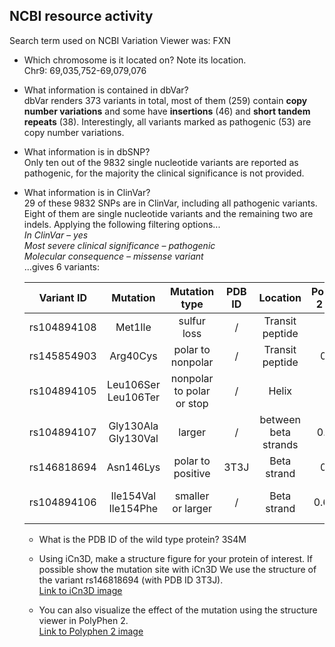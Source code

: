 ## NCBI resource activity

Search term used on NCBI Variation Viewer was: FXN

- Which	chromosome	is	it	located	on?	Note	its	location.\
Chr9: 69,035,752-69,079,076

- What	information	is	contained	in	dbVar?\
dbVar renders 373 variants in total, most of them (259) contain
__copy number variations__ and some have __insertions__ (46) and
__short tandem repeats__ (38).
Interestingly, all variants marked as pathogenic (53) are copy
number variations.

- What	information	is	in	dbSNP?\
Only ten out of the 9832 single nucleotide variants are reported as
pathogenic, for the majority the clinical significance is not provided.

- What	information	is	in	ClinVar?\
29 of these 9832 SNPs are in ClinVar, including all pathogenic variants.
Eight of them are single nucleotide variants and the remaining two are indels.
Applying the following filtering options... \
_In	ClinVar	– yes\
Most	severe	clinical	significance	– pathogenic\
Molecular	consequence	– missense	variant_\
...gives 6 variants:


  |Variant ID  |Mutation   |Mutation type  |PDB ID |Location |Polyphen 2 score |Prediction |
  |------------|:------------:| :-------------:| :-----:|:--------:|:---------------:| ---------:|
  |rs104894108|Met1Ile|sulfur loss|/|Transit peptide|/|/
  |rs145854903|Arg40Cys|polar to nonpolar|/|Transit peptide|0.656|possibly damaging|
  |rs104894105|Leu106Ser Leu106Ter|nonpolar to polar or stop|/|Helix|1|probably damaging|
  |rs104894107|Gly130Ala Gly130Val|larger|/|between beta strands|0.4845 | benign, probably damaging|
  |rs146818694|Asn146Lys|polar to positive|3T3J|Beta strand|0.997|probably damaging|
  |rs104894106|Ile154Val Ile154Phe|smaller or larger|/|Beta strand|0.60933|benign, possibly/probably damaging|

  - What is the PDB ID of the wild type protein?
  3S4M

  - Using	iCn3D,	make	a	structure	figure	for	your	protein	of	interest.	If	possible show	the	mutation	site	with	iCn3D
  We use the structure of the variant rs146818694 (with PDB ID 3T3J).\
  [Link to iCn3D image](https://github.com/CatrinaFriedrich/UZH-BIO392/blob/master/course-results/2019/catrina-friedrich/iCn3D_3T3J_N146K.png
)

  - You	can	also	visualize	the	effect	of	the	mutation	using	the	structure	viewer	in	PolyPhen	2.\
  [Link to Polyphen 2 image](https://github.com/CatrinaFriedrich/UZH-BIO392/blob/master/course-results/2019/catrina-friedrich/PolyPhen-2_image_3T3J.png
)
